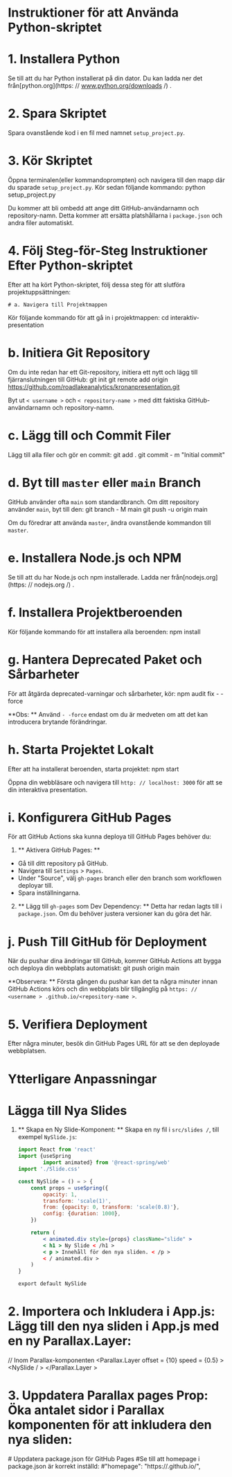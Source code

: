 # Instruktioner för att Använda Python-skriptet

# 1. Installera Python
Se till att du har Python installerat på din dator. Du kan ladda ner det från[python.org](https: // www.python.org/downloads /) .

# 2. Spara Skriptet
Spara ovanstående kod i en fil med namnet `setup_project.py`.

# 3. Kör Skriptet
Öppna terminalen(eller kommandoprompten) och navigera till den mapp där du sparade `setup_project.py`. Kör sedan följande kommando:
python setup_project.py

Du kommer att bli ombedd att ange ditt GitHub-användarnamn och repository-namn. Detta kommer att ersätta platshållarna i `package.json` och andra filer automatiskt.

# 4. Följ Steg-för-Steg Instruktioner Efter Python-skriptet

Efter att ha kört Python-skriptet, följ dessa steg för att slutföra projektuppsättningen:

    # a. Navigera till Projektmappen
Kör följande kommando för att gå in i projektmappen:
cd interaktiv-presentation

# b. Initiera Git Repository
Om du inte redan har ett Git-repository, initiera ett nytt och lägg till fjärranslutningen till GitHub:
git init git remote add origin https://github.com/roadlakeanalytics/kronanpresentation.git

Byt ut `< username >` och `< repository-name >` med ditt faktiska GitHub-användarnamn och repository-namn.

# c. Lägg till och Commit Filer
Lägg till alla filer och gör en commit:
git add . git commit - m "Initial commit"

# d. Byt till `master` eller `main` Branch
GitHub använder ofta `main` som standardbranch. Om ditt repository använder `main`, byt till den:
git branch - M main git push -u origin main

Om du föredrar att använda `master`, ändra ovanstående kommandon till `master`.

# e. Installera Node.js och NPM
Se till att du har Node.js och npm installerade. Ladda ner från[nodejs.org](https: // nodejs.org /) .

# f. Installera Projektberoenden
Kör följande kommando för att installera alla beroenden:
npm install

# g. Hantera Deprecated Paket och Sårbarheter
För att åtgärda deprecated-varningar och sårbarheter, kör:
npm audit fix - -force

**Obs: ** Använd `- -force` endast om du är medveten om att det kan introducera brytande förändringar.

# h. Starta Projektet Lokalt 
Efter att ha installerat beroenden, starta projektet:
npm start

Öppna din webbläsare och navigera till `http: // localhost: 3000` för att se din interaktiva presentation.

# i. Konfigurera GitHub Pages
För att GitHub Actions ska kunna deploya till GitHub Pages behöver du:

1. ** Aktivera GitHub Pages: **
- Gå till ditt repository på GitHub.
- Navigera till `Settings` > `Pages`.
- Under "Source", välj `gh-pages` branch eller den branch som workflowen deployar till.
- Spara inställningarna.

2. ** Lägg till `gh-pages` som Dev Dependency: **
Detta har redan lagts till i `package.json`. Om du behöver justera versioner kan du göra det här.

# j. Push Till GitHub för Deployment
När du pushar dina ändringar till GitHub, kommer GitHub Actions att bygga och deploya din webbplats automatiskt:
git push origin main

**Observera: ** Första gången du pushar kan det ta några minuter innan GitHub Actions körs och din webbplats blir tillgänglig på `https: // <username > .github.io/<repository-name >`.

# 5. Verifiera Deployment
Efter några minuter, besök din GitHub Pages URL för att se den deployade webbplatsen.

# Ytterligare Anpassningar

# Lägga till Nya Slides

1. ** Skapa en Ny Slide-Komponent: **
Skapa en ny fil i `src/slides /`, till exempel `NySlide.js`:

   ```jsx
   import React from 'react'
   import {useSpring
           import animated} from '@react-spring/web'
   import './Slide.css'

   const NySlide = () = > {
       const props = useSpring({
           opacity: 1,
           transform: 'scale(1)',
           from: {opacity: 0, transform: 'scale(0.8)'},
           config: {duration: 1000},
       })

       return (
           < animated.div style={props} className="slide" >
           < h1 > Ny Slide < /h1 >
           < p > Innehåll för den nya sliden. < /p >
           < / animated.div >
       )
   }

   export default NySlide
# 2. Importera och Inkludera i App.js: Lägg till den nya sliden i App.js med en ny Parallax.Layer:

// Inom Parallax-komponenten
<Parallax.Layer offset = {10} speed = {0.5} >
<NySlide / >
</Parallax.Layer >
# 3. Uppdatera Parallax pages Prop: Öka antalet sidor i Parallax komponenten för att inkludera den nya sliden:
<Parallax pages = {11} >
# Uppdatera package.json för GitHub Pages
#Se till att homepage i package.json är korrekt inställd:
#"homepage": "https://<username>.github.io/<repository-name>",

